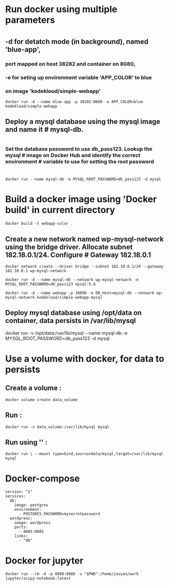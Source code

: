 # Run docker using multiple parameters
#
## -d for detatch mode (in background), named 'blue-app',
### port mapped on host 38282 and container on 8080, 
### -e for seting up environment variable 'APP_COLOR' to blue
### on image 'kodekloud/simple-webapp'

```console
docker run -d --name blue-app -p 38282:8080 -e APP_COLOR=blue kodekloud/simple-webapp
```
## Deploy a mysql database using the mysql image and name it # mysql-db.
#
### Set the database password to use db_pass123. Lookup the mysql # image on Docker Hub and identify the correct environment # variable to use for setting the root password
#
```console
docker run --name mysql-db -e MYSQL_ROOT_PASSWORD=db_pass123 -d mysql 
```
# Build a docker image using 'Docker build' in current directory
```console
docker build -t webapp-color .
```
## Create a new network named wp-mysql-network using the bridge driver. Allocate subnet 182.18.0.1/24. Configure # Gateway 182.18.0.1
```console
docker network create --driver bridge --subnet 182.18.0.1/24 --gateway 182.18.0.1 wp-mysql-network

docker run -d --name mysql-db --network wp-mysql-network -e MYSQL_ROOT_PASSWORD=db_pass123 mysql:5.6

docker run -d --name webapp -p 38080 -e DB_Host=mysql-db --network wp-mysql-network kodekloud/simple-webapp-mysql
```
## Deploy mysql database using /opt/data on container, data persists in /var/lib/mysql

docker run -v /opt/data:/var/lib/mysql --name mysql-db -e MYSQL_ROOT_PASSWORD=db_pass123 -d mysql

# Use a volume with docker, for data to persists

## Create a volume : 
```console
docker volume create data_volume
```
## Run : 
```console
docker run -v data_volume:/var/lib/mysql mysql
```
## Run using '\' : 
```console
docker run \ --mount type=bind,source=data/mysql,target=/var/lib/mysql mysql
```
# Docker-compose
```console
version: "2"
services:
  db:
    image: postgres
    environment:
      - POSTGRES_PASSWORD=mysecretpassword
  wordpress:
    image: wordpress
    ports:
      - 8085:8085
    links:
      - "db"
```
# Docker for jupyter 
```console
docker run --rm -d -p 8888:8888 -v "$PWD":/home/jovyan/work jupyter/scipy-notebook:latest
```